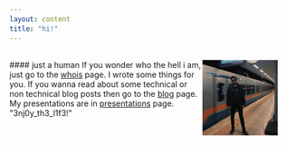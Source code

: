 ```yaml
---
layout: content
title: "hi!"
---
```

<p style="margin: 30px;"><img src="/images/main.jpg" alt="Me with a box head" style="width: 30%; float: right"></p>
#### just a human
If you wonder who the hell i am, just go to the <a href="{{site.baseurl}}whois/">whois</a> page. I wrote some things for you. If you wanna read about some technical or non technical blog posts then go to the <a href="{{site.baseurl}}blog/">blog</a> page. My presentations are in <a href="{{site.baseurl}}pres">presentations</a> page. 

<br>
<span class="string">"3nj0y_th3_l1f3!"</span> 
